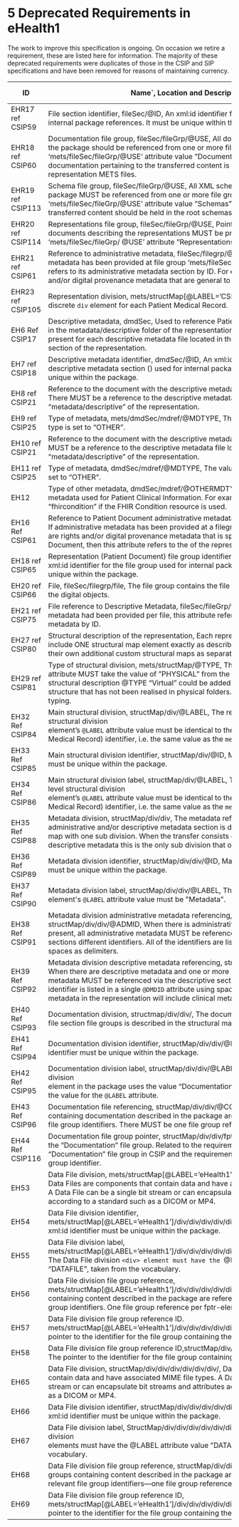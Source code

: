# 5 Deprecated Requirements in eHealth1
The work to improve this specification is ongoing. On occasion we retire a requirement, these are listed here for information. The majority of these deprecated requirements were duplicates of those in the CSIP and SIP specifications and have been removed for reasons of maintaining currency.

|**ID**        |**Name**`, Location and Description|**Cardinality & Level**|
|----------|----------------------------------------------|------------------|
|EHR17 ref CSIP59|File section identifier, fileSec/@ID, An xml:id identifier for the file section used for internal package references. It must be unique within the package.| 1..1, MUST|`
|EHR18 ref CSIP60|Documentation file group, fileSec/fileGrp/@USE, All documentation pertaining to the package should be referenced from one or more file groups with the ‘mets/fileSec/fileGrp/@USE’ attribute value ”Documentation”. Note that any documentation pertaining to the transferred content is referenced within the representation METS files.|1..n, MUST|
|EHR19 ref CSIP113|Schema file group, fileSec/fileGrp/@USE, All XML schemas used in the information package MUST be referenced from one or more file group elements with ‘mets/fileSec/fileGrp/@USE’ attribute value ”Schemas”. Schemas common to the transferred content should be held in the root schemas folder.|1..n, MUST|
|EHR20 ref CSIP114|Representations file group, fileSec/fileGrp/@USE, Pointers to each of the METS documents describing the representations MUST be present in file groups with the ‘mets/fileSec/fileGrp/ @USE’ attribute ”Representations”.|1..n, MUST|
|EHR21 ref CSIP61|Reference to administrative metadata, fileSec/filegrp/@ADMID, If administrative metadata has been provided at file group ‘mets/fileSec/fileGrp/’ level, this attribute refers to its administrative metadata section by ID. For example, there are rights and/or digital provenance metadata that are general to the package.|0..1, MAY|
|EHR23 ref CSIP105|Representation division, mets/structMap[@LABEL=’CSIP’]/div/div, There must be a discrete `div` element for each Patient Medical Record.|1..n, MUST|
|EH6 Ref CSIP17|Descriptive metadata, dmdSec, Used to reference Patient Clinical Information held in the metadata/descriptive folder of the representation. There is one dmdSec present for each descriptive metadata file located in the “metadata/descriptive” section of the representation.|1..n, MUST|
|EH7 ref CSIP18|Descriptive metadata identifier, dmdSec/@ID, An xml:id identifier for the descriptive metadata section (<dmdSec>) used for internal package references. It must be unique within the package.|1..1, MUST|
|EH8 ref CSIP21|Reference to the document with the descriptive metadata, mets/dmdSec/mdRef, There MUST be a reference to the descriptive metadata file located in the folder “metadata/descriptive” of the representation.|1..1, MUST|
|EH9 ref CSIP25|Type of metadata, mets/dmdSec/mdref/@MDTYPE, The value for the metadata type is set to “OTHER”.|1..1, MUST|
|EH10 ref CSIP21|Reference to the document with the descriptive metadata, dmdSec/mdRef, There MUST be a reference to the descriptive metadata file located in the folder “metadata/descriptive” of the representation.|1..1, MUST|
|EH11 ref CSIP25|Type of metadata, dmdSec/mdref/@MDTYPE, The value for the metadata type is set to “OTHER”.|1..1, MUST|
|EH12|Type of other metadata, dmdSec/mdref/@OTHERMDTYPE, Specifies the type of metadata used for Patient Clinical  Information. For example, the value will be “fhircondition” if the FHIR Condition resource is used.|1..1, MUST|
|EH16 Ref CSIP61|Reference to Patient Document administrative metadata, fileSec/filegrp/@ADMID, If administrative metadata has been provided at a filegroup level. For example there are rights and/or digital provenance metadata that is specific to the Patient Document, then this attribute refers to the <amdSec> of the representation METS.xml by ID.|1..1, MAY|
|EH18 ref CSIP65|Representation (Patient Document) file group identifier, fileSec/fileGrp/@ID, An xml:id identifier for the file group used for internal package references. It must be unique within the package.|1..1, MUST|
|EH20 ref CSIP66|File, fileSec/filegrp/file, The file group <fileGrp> contains the file elements which describe the digital objects.|1..1, MUST|
|EH21 ref CSIP75|File reference to Descriptive Metadata, fileSec/fileGrp/file/@DMDID, If descriptive metadata had been provided per file, this attribute refers to the file’s descriptive metadata by ID.|0..1, MAY|
|EH27 ref CSIP80|Structural description of the representation, Each representation METS file must include ONE structural map <structMap> element exactly as described here. Institutions can add their own additional custom structural maps as separate <structMap> sections.|1..n, MUST|
|EH29 ref CSIP81|Type of structural division, mets/structMap/@TYPE, The ‘mets/structMap/@TYPE’ attribute MUST take the value of  ”PHYSICAL” from the vocabulary. An additional structural description @TYPE “Virtual” could be added to describe a virtual Case structure that has not been realised in physical folders. See also: Structural map typing.|1..1, MUST|
|EH32 Ref CSIP84|Main structural division, structMap/div/@LABEL, The representation’s top-level structural division <div> element’s `@LABEL` attribute value must be identical to the representation (Patient Medical Record) identifier, i.e. the same value as the `mets/@OBJID` attribute.|1..1, MUST|
|EH33 Ref CSIP85|Main structural division identifier, structMap/div/@ID, Mandatory, ‘xml:id’ identifier must be unique within the package.|1..1, MUST|
|EH34 Ref CSIP86|Main structural division label, structMap/div/@LABEL, The representation’s top-level structural division <div> element’s `@LABEL` attribute value must be identical to the representation (Patient Medical Record) identifier, i.e. the same value as the `mets/@OBJID` attribute.|1..1,MUST|
|EH35 Ref CSIP88|Metadata division, structMap/div/div, The metadata referenced in the administrative and/or descriptive metadata section is described in the structural map with one sub division. When the transfer consists of only administrative and/or descriptive metadata this is the only sub division that occurs.|1..1, MUST|
|EH36 Ref CSIP89|Metadata division identifier, structMap/div/div/@ID, Mandatory xml:id identifier must be unique within the package.|1..1, MUST|
|EH37 Ref CSIP90|Metadata division label, structMap/div/div/@LABEL, The metadata division <div> element's `@LABEL` attribute value must be "Metadata".|1..1, MUST|
|EH38 Ref CSIP91|Metadata division administrative metadata referencing, structMap/div/div/@ADMID, When there is administrative metadata, and the <amdSec> is present, all administrative metadata MUST be referenced via the administrative sections different identifiers. All of the <amdSec> identifiers are listed in a single `@ADMID` using spaces as delimiters.|0..1, SHOULD|
|EH39 Ref CSIP92|Metadata division descriptive metadata referencing, structMap/div/div/@DMDID, When there are descriptive metadata and one or more <dmdSec> is present, all descriptive metadata MUST be referenced via the descriptive section identifiers. Every <dmdSec> identifier is listed in a single `@DMDID` attribute using spaces as delimiters. Descriptive metadata in the representation will include clinical metadata as described in 7.3.3.|0..1, SHOULD|
|EH40 Ref CSIP93|Documentation division, structmap/div/div/, The documentation referenced in the file section file groups is described in the structural map with one sub-division.|0..1, SHOULD|
|EH41 Ref CSIP94|Documentation division identifier, structMap/div/div/@ID, Mandatory, xml:id identifier must be unique within the package.|1..1, MUST|
|EH42 Ref CSIP95|Documentation division label, structMap/div/div/@LABEL. The documentation division <div> element in the package uses the value “Documentation” from the vocabulary as the value for the `@LABEL` attribute.|1..1, MUST|
|EH43 Ref CSIP96|Documentation file referencing, structMap/div/div/@CONTENTID, All file groups containing documentation described in the package are referenced via the relevant file group identifiers. There MUST be one file group reference per <fptr> element.|1..1, MUST|
|EH44 Ref CSIP116|Documentation file group pointer, structMap/div/div/fptr/@ID, A reference, by ID, to the “Documentation” file group. Related to the requirements which describe the “Documentation” file group in CSIP and the requirement which describes the file group identifier.|1..1, MUST|
|EH53|Data File division, mets/structMap[@LABEL=’eHealth1’]/div/div/div/div/div/div/, Data Files are components that contain data and have associated MIME file types. A Data File can be a single bit stream or can encapsulate bit streams and attributes according to a standard such as a DICOM or MP4.|1..n, MUST|
|EH54|Data File division identifier, mets/structMap[@LABEL=’eHealth1’]/div/div/div/div/div/div/@ID, Mandatory, xml:id identifier must be unique within the package.|1..1, MUST|
|EH55|Data File division label, mets/structMap[@LABEL=’eHealth1’]/div/div/div/div/div/div/[@LABEL=’DATAFILE’], The Data File division `<div> element must have the `@LABEL` attribute value “DATAFILE”, taken from the vocabulary.|1..1, MUST|
|EH56|Data File division file group  reference, mets/structMap[@LABEL=’eHealth1’]/div/div/div/div/div/div/fptr, All file groups containing content described in the package are referenced via the relevant file group identifiers. One file group reference per fptr-element.|1..1, MUST|
|EH57|Data File division file group reference ID. mets/structMap[@LABEL=’eHealth1’]/div/div/div/div/div/div/fptr/@FILEID, The pointer to the identifier for the file group containing the data files.|1..1, MUST|
|EH58|Data File division file group reference ID,structMap/div/div/div/div/div/fptr/@FILEID, The pointer to the identifier for the file group containing the data files.|1..1, MUST|
|EH65|Data File division, structMap/div/div/div/div/div/div/, Data Files are components that contain data and have associated MIME file types.  A Data File can be a single bit stream or can encapsulate bit streams and attributes according to a standard such as a DICOM or MP4.|1..n, MAY|
|EH66|Data File division identifier, structMap/div/div/div/div/div/div/@ID, Mandatory, xml:id identifier must be unique within the package.|1..1, MUST|
|EH67|Data File division label, StructMap/div/div/div/div/div/div/@LABEL, The Data File division <div> elements must have the @LABEL attribute value ”DATAFILE”, taken from the vocabulary.|1..1, MUST|
|EH68|Data File division file group reference, structMap/div/div/div/div/div/div/fptr/, All file groups containing content described in the package are referenced via the relevant file group identifiers—one file group reference per fptr-element.|1..1, MUST|
|EH69|Data File division file group reference ID, mets/structMap[@LABEL=’eHealth1’]/div/div/div/div/div/div/div/fptr/@FILEID, The pointer to the identifier for the file group containing the data files. |1..1, MUST|
